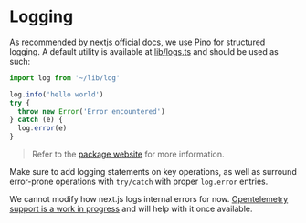 # Logging

As [recommended by nextjs official docs](https://nextjs.org/docs/going-to-production#logging), we use [Pino](https://www.npmjs.com/package/pino) for structured logging. A default utility is available at [lib/logs.ts](lib/log.ts) and should be used as such:

```js
import log from '~/lib/log'

log.info('hello world')
try {
  throw new Error('Error encountered')
} catch (e) {
  log.error(e)
}
```

> Refer to the [package website](https://getpino.io/) for more information.

Make sure to add logging statements on key operations, as well as surround error-prone operations with `try/catch` with proper `log.error` entries.

We cannot modify how next.js logs internal errors for now. [Opentelemetry support is a work in progress](https://github.com/vercel/next.js/issues/4808#issuecomment-921104147) and will help with it once available.
